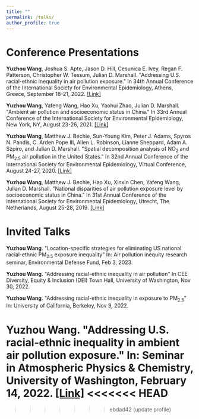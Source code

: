```yaml
---
title: ""
permalink: /talks/
author_profile: true
---
```

Conference Presentations
======
**Yuzhou Wang**, Joshua S. Apte, Jason D. Hill, Cesunica E. Ivey, Regan F. Patterson, Christopher W. Tessum, Julian D. Marshall. "Addressing U.S. racial-ethnic inequality in air pollution exposure." In 34th Annual Conference of the International Society for Environmental Epidemiology, Athens, Greece, September 18-21, 2022. [[Link]](https://isee2022.org/wp-content/uploads/2022/09/ISEE_2022_Abstract_Book.pdf)

**Yuzhou Wang**, Yafeng Wang, Hao Xu, Yaohui Zhao, Julian D. Marshall. "Ambient air pollution and socioeconomic status in China." In 33rd Annual Conference of the International Society for Environmental Epidemiology, New York, NY, August 23-26, 2021. [[Link]](https://ehp.niehs.nih.gov/doi/10.1289/isee.2021.O-LT-070)

**Yuzhou Wang**, Matthew J. Bechle, Sun-Young Kim, Peter J. Adams, Spyros N. Pandis, C. Arden Pope III, Allen L. Robinson, Lianne Sheppard, Adam A. Szpiro, and Julian D. Marshall. "Spatial decomposition analysis of NO<sub>2</sub> and PM<sub>2.5</sub> air pollution in the United States." In 32nd Annual Conference of the International Society for Environmental Epidemiology, Virtual Conference, August 24-27, 2020. [[Link]](https://ehp.niehs.nih.gov/doi/10.1289/isee.2020.virtual.O-OS-556)

**Yuzhou Wang**, Matthew J. Bechle, Hao Xu, Xinxin Chen, Yafeng Wang, Julian D. Marshall. "National disparities of air pollution exposure level by socioeconomic status in China." In 31st Annual Conference of the International Society for Environmental Epidemiology, Utrecht, The Netherlands, August 25-28, 2019. [[Link]](https://journals.lww.com/environepidem/FullText/2019/10001/National_disparities_of_air_pollution_exposure.1289.aspx)


Invited Talks
======
**Yuzhou Wang**. "Location-specific strategies for eliminating US national racial-ethnic PM<sub>2.5</sub> exposure inequality" In: Air pollution inequity research seminar, Environmental Defense Fund, Feb 3, 2023.

**Yuzhou Wang**. "Addressing racial-ethnic inequality in air pollution" In CEE Diversity, Equity & Inclusion (DEI) Town Hall, University of Washington, Nov 30, 2022.

**Yuzhou Wang**. "Addressing racial-ethnic inequality in exposure to PM<sub>2.5</sub>" In: University of California, Berkeley, Nov 9, 2022.

**Yuzhou Wang**. "Addressing U.S. racial-ethnic inequality in ambient air pollution exposure." In: Seminar in Atmospheric Physics & Chemistry, University of Washington, February 14, 2022. [[Link]](https://atmos.uw.edu/news-and-events/events/?trumbaEmbed=view%3Devent%26eventid%3D157252949)
<<<<<<< HEAD
=======




>>>>>>> ebdad42 (update profile)

